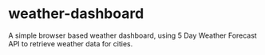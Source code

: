 # weather-dashboard
A simple browser based weather dashboard, using 5 Day Weather Forecast API to retrieve weather data for cities.  
